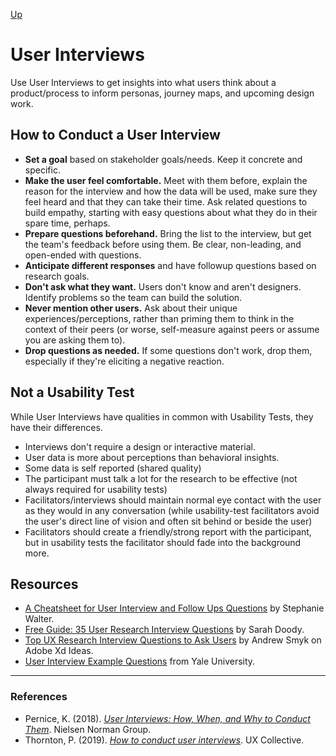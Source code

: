 [Up](../README.md)

# User Interviews
Use User Interviews to get insights into what users think about a product/process to inform personas, journey maps, and upcoming design work.

## How to Conduct a User Interview
- **Set a goal** based on stakeholder goals/needs. Keep it concrete and specific.
- **Make the user feel comfortable.** Meet with them before, explain the reason for the interview and how the data will be used, make sure they feel heard and that they can take their time. Ask related questions to build empathy, starting with easy questions about what they do in their spare time, perhaps.
- **Prepare questions beforehand.** Bring the list to the interview, but get the team's feedback before using them. Be clear, non-leading, and open-ended with questions.
- **Anticipate different responses** and have followup questions based on research goals.
- **Don't ask what they want.** Users don't know and aren't designers. Identify problems so the team can build the solution.
- **Never mention other users.** Ask about their unique experiences/perceptions, rather than priming them to think in the context of their peers (or worse, self-measure against peers or assume you are asking them to).
- **Drop questions as needed.** If some questions don't work, drop them, especially if they're eliciting a negative reaction.

## Not a Usability Test
While User Interviews have qualities in common with Usability Tests, they have their differences.
- Interviews don't require a design or interactive material.
- User data is more about perceptions than behavioral insights.
- Some data is self reported (shared quality)
- The participant must talk a lot for the research to be effective (not always required for usability tests)
- Facilitators/interviews should maintain normal eye contact with the user as they would in any conversation (while usability-test facilitators avoid the user's direct line of vision and often sit behind or beside the user)
- Facilitators should create a friendly/strong report with the participant, but in usability tests the facilitator should fade into the background more.

## Resources
- [A Cheatsheet for User Interview and Follow Ups Questions](https://stephaniewalter.design/blog/a-cheatsheet-for-user-interview-and-follow-ups-questions/) by Stephanie Walter.
- [Free Guide: 35 User Research Interview Questions](https://www.sarahdoody.com/user-research-interview-questions/) by Sarah Doody.
- [Top UX Research Interview Questions to Ask Users](https://xd.adobe.com/ideas/process/user-research/user-interview-questions-ux-research/) by Andrew Smyk on Adobe Xd Ideas.
- [User Interview Example Questions](https://usability.yale.edu/understanding-your-user/user-interviews/user-interview-example-questions) from Yale University.


---

### References
- Pernice, K. (2018). [*User Interviews: How, When, and Why to Conduct Them*](https://www.nngroup.com/articles/user-interviews/). Nielsen Norman Group.
- Thornton, P. (2019). [*How to conduct user interviews*](https://uxdesign.cc/how-to-conduct-user-interviews-fe4b8c34b0b7). UX Collective.
